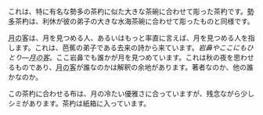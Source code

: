<p>これは、特に有名な勢多の茶杓に似た大きな茶碗に合わせて彫った茶杓です。<abbr title="seta">勢多</abbr>茶杓は、利休が彼の弟子の大きな水海茶碗に合わせて彫ったものと同様です。</p>
<p><abbr title="tsuki no gyaku">月の客</abbr>は、月を見つめる人、あるいはもっと率直に言えば、月を見つめる人を指します。これは、芭蕉の弟子である去来の詩から来ています。<em>岩鼻やここにもひとり—<abbr title="tsuki no gyaku">月の客</abbr></em>。ここ岩鼻でも誰かが月を見つめています。これは秋の夜を思わせるものであり、<abbr title="tsuki no gyaku">月の客</abbr>が誰なのかは解釈の余地があります。著者なのか、他の誰かなのか。</p>
<p>この茶杓に合わせる布は、月の冷たい優雅さに合っていますが、残念ながら少しシミがあります。茶杓は紙箱に入っています。</p>
